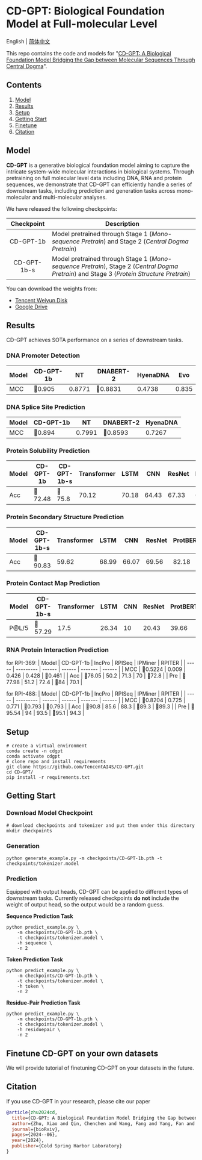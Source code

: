 # CD-GPT: Biological Foundation Model at Full-molecular Level

English | [简体中文](./README-zh.md)

This repo contains the code and models for "[CD-GPT: A Biological Foundation Model Bridging the Gap between Molecular Sequences Through Central Dogma](https://www.biorxiv.org/content/10.1101/2024.06.24.600337v1.article-info)".

## Contents
1. [Model](#model)
2. [Results](#results)
3. [Setup](#setup)
4. [Getting Start](#getting-start)
5. [Finetune](#finetune-cd-gpt-on-your-own-datasets)
6. [Citation](#citation)

## Model
**CD-GPT** is a generative biological foundation model aiming to capture the intricate system-wide molecular interactions in biological systems. Through pretraining on full molecular level data including DNA, RNA and protein sequences, we demonstrate that CD-GPT can efficiently handle a series of downstream tasks, including prediction and generation tasks across mono-molecular and multi-molecular analyses.


We have released the following checkpoints:

| Checkpoint | Description                                                                                                                       |
| :---------: | --------------------------------------------------------------------------------------------------------------------------------- |
|  CD-GPT-1b  | Model pretrained through Stage 1 (_Mono-sequence Pretrain_) and Stage 2 (_Central Dogma Pretrain_)                                      |
| CD-GPT-1b-s | Model pretrained through Stage 1 (_Mono-sequence Pretrain_), Stage 2 (_Central Dogma Pretrain_) and Stage 3 (_Protein Structure Pretrain_) |

You can download the weights from:
- [Tencent Weiyun Disk](https://share.weiyun.com/LpRbEEH4)
- [Google Drive](https://drive.google.com/drive/folders/1ZqelImiYMpmHhTrBGz7Tm8vFoWF32-pJ?usp=drive_link)

## Results

CD-GPT achieves SOTA performance on a series of downstream tasks.

### DNA Promoter Detection

| Model | CD-GPT-1b | NT     | DNABERT-2 | HyenaDNA | Evo   |
| ----- | --------- | ------ | --------- | -------- | ----- |
| MCC   | 🥇0.905     | 0.8771 | 🥈0.8831    | 0.4738   | 0.835 |

### DNA Splice Site Prediction

| Model | CD-GPT-1b | NT     | DNABERT-2 | HyenaDNA |
| ----- | --------- | ------ | --------- | -------- |
| MCC   | 🥇0.894     | 0.7991 | 🥈0.8593    | 0.7267   |

### Protein Solubility Prediction

| Model | CD-GPT-1b | CD-GPT-1b-s | Transformer | LSTM  | CNN   | ResNet | ProtBERT | ESM   |
| ----- | --------- | ----------- | ----------- | ----- | ----- | ------ | -------- | ----- |
| Acc   | 🥈72.48     | 🥇75.8        | 70.12       | 70.18 | 64.43 | 67.33  | 68.15    | 70.23 |

### Protein Secondary Structure Prediction


| Model | CD-GPT-1b-s | Transformer | LSTM  | CNN   | ResNet | ProtBERT | ESM   |
| ----- | ----------- | ----------- | ----- | ----- | ------ | -------- | ----- |
| Acc   | 🥇90.83       | 59.62       | 68.99 | 66.07 | 69.56  | 82.18    | 🥈82.73 |

### Protein Contact Map Prediction

| Model | CD-GPT-1b-s | Transformer | LSTM  | CNN | ResNet | ProtBERT | ESM   |
| ----- | ----------- | ----------- | ----- | --- | ------ | -------- | ----- |
| P@L/5  | 🥇57.29       | 17.5        | 26.34 | 10  | 20.43  | 39.66    | 🥈45.78 |

### RNA Protein Interaction Prediction

for RPI-369:
| Model | CD-GPT-1b | lncPro | RPISeq | IPMiner | RPITER |
| ----- | --------- | ------ | ------ | ------- | ------ |
| MCC   | 🥇0.5224    | 0.009  | 0.426  | 0.428   | 🥈0.461  |
| Acc   | 🥇76.05     | 50.2   | 71.3   | 70      | 🥈72.8   |
| Pre   | 🥈77.98     | 51.2   | 72.4   | 🥇84      | 70.1   |

for RPI-488:
| Model | CD-GPT-1b | lncPro | RPISeq | IPMiner | RPITER |
| ----- | --------- | ------ | ------ | ------- | ------ |
| MCC   | 🥇0.8204    | 0.725  | 0.771  | 🥈0.793   | 🥈0.793  |
| Acc   | 🥇90.8      | 85.6   | 88.3   | 🥈89.3    | 🥈89.3   |
| Pre   | 🥇95.54     | 94     | 93.5   | 🥈95.1    | 94.3   |

## Setup
```shell
# create a virtual environment
conda create -n cdgpt
conda activate cdgpt
# clone repo and install requirements
git clone https://github.com/TencentAI4S/CD-GPT.git
cd CD-GPT/
pip install -r requirements.txt
```
## Getting Start
### Download Model Checkpoint
```shell
# download checkpoints and tokenizer and put them under this directory
mkdir checkpoints
```
### Generation

```shell
python generate_example.py -m checkpoints/CD-GPT-1b.pth -t checkpoints/tokenizer.model
```
### Prediction

Equipped with output heads, CD-GPT can be applied to different types of downstream tasks. Currently released checkpoints **do not** include the weight of output head, so the output would be a random guess.


**Sequence Prediction Task**
```shell
python predict_example.py \
    -m checkpoints/CD-GPT-1b.pth \
    -t checkpoints/tokenizer.model \
    -h sequence \
    -n 2
```

**Token Prediction Task**
```shell
python predict_example.py \
    -m checkpoints/CD-GPT-1b.pth \
    -t checkpoints/tokenizer.model \
    -h token \
    -n 2
```

**Residue-Pair Prediction Task**
```shell
python predict_example.py \
    -m checkpoints/CD-GPT-1b.pth \
    -t checkpoints/tokenizer.model \
    -h residuepair \
    -n 2
```

## Finetune CD-GPT on your own datasets
We will provide tutorial of finetuning CD-GPT on your datasets in the future.

## Citation
If you use CD-GPT in your research, please cite our paper

```BibTeX
@article{zhu2024cd,
  title={CD-GPT: A Biological Foundation Model Bridging the Gap between Molecular Sequences Through Central Dogma},
  author={Zhu, Xiao and Qin, Chenchen and Wang, Fang and Yang, Fan and He, Bing and Zhao, Yu and Yao, Jianhua},
  journal={bioRxiv},
  pages={2024--06},
  year={2024},
  publisher={Cold Spring Harbor Laboratory}
}
```